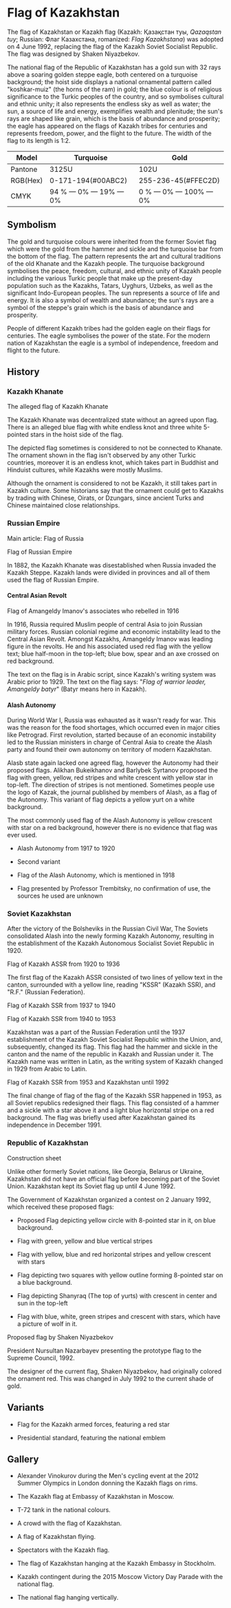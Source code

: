 # Flag of Kazakhstan

The flag of Kazakhstan or Kazakh flag (Kazakh: Қазақстан туы, *Qazaqstan tuy*; Russian: Флаг Казахстана, romanized: *Flag Kazakhstana*) was adopted on 4 June 1992, replacing the flag of the Kazakh Soviet Socialist Republic. The flag was designed by Shaken Niyazbekov.

The national flag of the Republic of Kazakhstan has a gold sun with 32 rays above a soaring golden steppe eagle, both centered on a turquoise background; the hoist side displays a national ornamental pattern called "koshkar-muiz" (the horns of the ram) in gold; the blue colour is of religious significance to the Turkic peoples of the country, and so symbolises cultural and ethnic unity; it also represents the endless sky as well as water; the sun, a source of life and energy, exemplifies wealth and plenitude; the sun's rays are shaped like grain, which is the basis of abundance and prosperity; the eagle has appeared on the flags of Kazakh tribes for centuries and represents freedom, power, and the flight to the future. The width of the flag to its length is 1:2.

| Model    | Turquoise            | Gold                 |
| -------- | -------------------- | -------------------- |
| Pantone  | 3125U                | 102U                 |
| RGB(Hex) | 0-171-194(#00ABC2)   | 255-236-45(#FFEC2D)  |
| CMYK     | 94 % — 0% — 19% — 0% | 0 % — 0% — 100% — 0% |

## Symbolism

The gold and turquoise colours were inherited from the former Soviet flag which were the gold from the hammer and sickle and the turquoise bar from the bottom of the flag. The pattern represents the art and cultural traditions of the old Khanate and the Kazakh people. The turquoise background symbolises the peace, freedom, cultural, and ethnic unity of Kazakh people including the various Turkic people that make up the present-day population such as the Kazakhs, Tatars, Uyghurs, Uzbeks, as well as the significant Indo-European peoples. The sun represents a source of life and energy. It is also a symbol of wealth and abundance; the sun's rays are a symbol of the steppe's grain which is the basis of abundance and prosperity.

People of different Kazakh tribes had the golden eagle on their flags for centuries. The eagle symbolises the power of the state. For the modern nation of Kazakhstan the eagle is a symbol of independence, freedom and flight to the future.

## History

### Kazakh Khanate

 The alleged flag of Kazakh Khanate

The Kazakh Khanate was decentralized state without an agreed upon flag. There is an alleged blue flag with white endless knot and three white 5-pointed stars in the hoist side of the flag.

The depicted flag sometimes is considered to not be connected to Khanate. The ornament shown in the flag isn't observed by any other Turkic countries, moreover it is an endless knot, which takes part in Buddhist and Hinduist cultures, while Kazakhs were mostly Muslims.

Although the ornament is considered to not be Kazakh, it still takes part in Kazakh culture. Some historians say that the ornament could get to Kazakhs by trading with Chinese, Oirats, or Dzungars, since ancient Turks and Chinese maintained close relationships.

### Russian Empire

Main article: Flag of Russia

 Flag of Russian Empire

In 1882, the Kazakh Khanate was disestablished when Russia invaded the Kazakh Steppe. Kazakh lands were divided in provinces and all of them used the flag of Russian Empire.

#### Central Asian Revolt

Flag of Amangeldy Imanov's associates who rebelled in 1916

In 1916, Russia required Muslim people of central Asia to join Russian military forces. Russian colonial regime and economic instability lead to the Central Asian Revolt. Amongst Kazakhs, Amangeldy Imanov was leading figure in the revolts. He and his associated used red flag with the yellow text; blue half-moon in the top-left; blue bow, spear and an axe crossed on red background.

The text on the flag is in Arabic script, since Kazakh's writing system was Arabic prior to 1929. The text on the flag says: "*Flag of warrior leader, Amangeldy batyr*" (Batyr means hero in Kazakh).

#### Alash Autonomy

During World War I, Russia was exhausted as it wasn't ready for war. This was the reason for the food shortages, which occurred even in major cities like Petrograd. First revolution, started because of an economic instability led to the Russian ministers in charge of Central Asia to create the Alash party and found their own autonomy on territory of modern Kazakhstan.

Alasb state again lacked one agreed flag, however the Autonomy had their proposed flags. Alikhan Bukeikhanov and Barlybek Syrtanov proposed the flag with green, yellow, red stripes and white crescent with yellow star in top-left. The direction of stripes is not mentioned. Sometimes people use the logo of Kazak, the journal published by members of Alash, as a flag of the Autonomy. This variant of flag depicts a yellow yurt on a white background.

The most commonly used flag of the Alash Autonomy is yellow crescent with star on a red background, however there is no evidence that flag was ever used.

- Alash Autonomy from 1917 to 1920

- Second variant

- Flag of the Alash Autonomy, which is mentioned in 1918

- Flag presented by Professor Trembitsky, no confirmation of use, the sources he used are unknown

### Soviet Kazakhstan

After the victory of the Bolsheviks in the Russian Civil War, The Soviets consolidated Alash into the newly forming Kazakh Autonomy, resulting in the establishment of the Kazakh Autonomous Socialist Soviet Republic in 1920.

 Flag of Kazakh ASSR from 1920 to 1936

The first flag of the Kazakh ASSR consisted of two lines of yellow text in the canton, surrounded with a yellow line, reading "KSSR" (Kazakh SSR), and "R.F." (Russian Federation).

 Flag of Kazakh SSR from 1937 to 1940

 Flag of Kazakh SSR from 1940 to 1953

Kazakhstan was a part of the Russian Federation until the 1937 establishment of the Kazakh Soviet Socialist Republic within the Union, and, subsequently, changed its flag. This flag had the hammer and sickle in the canton and the name of the republic in Kazakh and Russian under it. The Kazakh name was written in Latin, as the writing system of Kazakh changed in 1929 from Arabic to Latin.

 Flag of Kazakh SSR from 1953 and Kazakhstan until 1992

The final change of flag of the flag of the Kazakh SSR happened in 1953, as all Soviet republics redesigned their flags. This flag consisted of a hammer and a sickle with a star above it and a light blue horizontal stripe on a red background. The flag was briefly used after Kazakhstan gained its independence in December 1991.

### Republic of Kazakhstan

Construction sheet

Unlike other formerly Soviet nations, like Georgia, Belarus or Ukraine, Kazakhstan did not have an official flag before becoming part of the Soviet Union. Kazakhstan kept its Soviet flag up until 4 June 1992.

The Government of Kazakhstan organized a contest on 2 January 1992, which received these proposed flags:

-  Proposed Flag depicting yellow circle with 8-pointed star in it, on blue background.

-  Flag with green, yellow and blue vertical stripes

-  Flag with yellow, blue and red horizontal stripes and yellow crescent with stars

-  Flag depicting two squares with yellow outline forming 8-pointed star on a blue background.

-  Flag depicting Shanyraq (The top of yurts) with crescent in center and sun in the top-left

-  Flag with blue, white, green stripes and crescent with stars, which have a picture of wolf in it.

 Proposed flag by Shaken Niyazbekov

President Nursultan Nazarbayev presenting the prototype flag to the Supreme Council, 1992.

The designer of the current flag, Shaken Niyazbekov, had originally colored the ornament red. This was changed in July 1992 to the current shade of gold.

## Variants

- Flag for the Kazakh armed forces, featuring a red star

- Presidential standard, featuring the national emblem

## Gallery

- Alexander Vinokurov during the Men's cycling event at the 2012 Summer Olympics in London donning the Kazakh flags on rims.

- The Kazakh flag at Embassy of Kazakhstan in Moscow.

- T-72 tank in the national colours.

- A crowd with the flag of Kazakhstan.

- A flag of Kazakhstan flying.

- Spectators with the Kazakh flag.

- The flag of Kazakhstan hanging at the Kazakh Embassy in Stockholm.

- Kazakh contingent during the 2015 Moscow Victory Day Parade with the national flag.

- The national flag hanging vertically.

